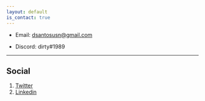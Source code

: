 ```yaml
---
layout: default
is_contact: true
---
```


* Email: [dsantosusn@gmail.com](mailto:dsantosusn@gmail.com)

* Discord: dirty#1989

---

## Social

1. [Twitter](https://twitter.com/DSantosUSN)
2. [Linkedin](https://www.linkedin.com/in/)
